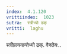 ```yaml
---
index:  4.1.120
vrittiindex:  1023
sutra:  स्त्रीभ्यो ढक्
vritti:  laghu 
---
```


स्त्रीप्रत्ययान्तेभ्यो ढक्. वैनतेयः..

